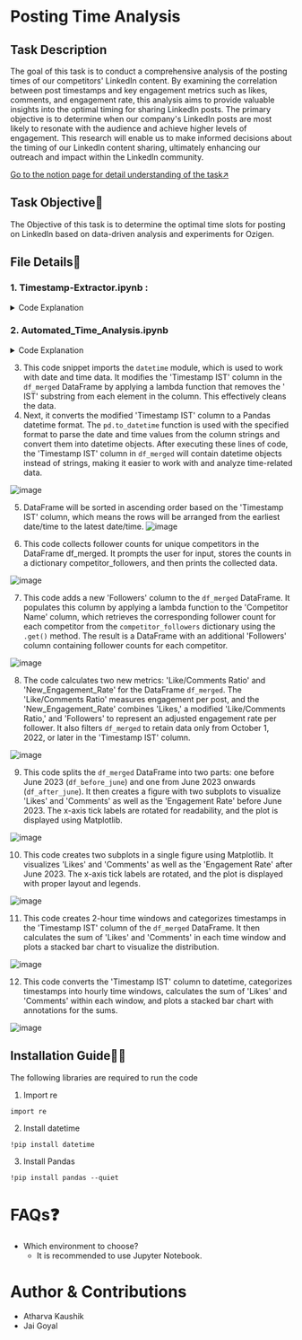 # Posting Time Analysis

## Task Description
The goal of this task is to conduct a comprehensive analysis of the posting times of our competitors' LinkedIn content. By examining the correlation between post timestamps and key engagement metrics such as likes, comments, and engagement rate, this analysis aims to provide valuable insights into the optimal timing for sharing LinkedIn posts. The primary objective is to determine when our company's LinkedIn posts are most likely to resonate with the audience and achieve higher levels of engagement. This research will enable us to make informed decisions about the timing of our LinkedIn content sharing, ultimately enhancing our outreach and impact within the LinkedIn community.

[Go to the notion page for detail understanding of the task↗️](https://docs.google.com/document/d/1lpqrSfYIm4M5RGakFS-gzObmP9jVybTxDKrgsuAAelc/edit#heading=h.7ivjt4pr8s80)

## Task Objective🎯
The Objective of this task is to determine the optimal time slots for posting on LinkedIn based on data-driven analysis and experiments for Ozigen.

## File Details📁
### 1. **Timestamp-Extractor.ipynb** :

 <details>
 <summary>
  Code Explanation
 </summary>
 

### 1. Excel File Format:
File Type: Ensure the file you want to process is in .xlsx format.

Columns:

URL: This column should contain URLs with embedded 19-digit post IDs. The code in this notebook will extract these post IDs to derive timestamps.

Sample Excel File Structure:

URL
[Go to File↗️](https://example.com/post/1234567890123456789)

### 2. Using the Code in This Notebook:
Navigate to the cell containing the line:

input_file = "trial.xlsx"

Modify this line to point to the path of your Excel file. For example:

input_file = "path_to_your_file.xlsx"
- [Go to File↗️](https://drive.google.com/file/u/0/d/1C8d5gYXj38MtC7MrWZBh_WZrp07EfvSZ/edit)
### 3. Running the Code:
Execute the cell containing the code by selecting it and pressing Shift + Enter.

### 4. Checking the Results:
After the cell execution completes, open the Excel file you provided.

You should now see the 'Timestamp UTC' and 'Timestamp IST' columns populated with the extracted timestamps in human-readable date formats for each URL in the 'URL' column.

### 5. Notes:
* The code assumes that the URLs in the 'URL' column contain a 19-digit post ID from which a Unix timestamp can be extracted.

* The extracted Unix timestamp is then converted to human-readable date formats in both UTC and IST.

* The updated data is saved back to the original Excel file.

### 6. Code:
Extracting Timestamps of Posts
![image](https://github.com/ozibook/Posting_Time_Analysis/assets/144370840/b4dd6bee-2614-4a84-b81c-6d617e43644d)
</details>

### 2. **Automated_Time_Analysis.ipynb**
 <details>
 <summary>
  Code Explanation
 </summary>

  ### 

1. This Python script imports necessary modules: `re` for regular expressions, `datetime` for working with dates and times, `pandas` as `pd` for data manipulation. It defines functions for extracting a post ID from a URL, converting      the ID to a Unix timestamp, and converting a Unix timestamp to a human-readable date in either UTC or IST timezones.
2. The `process_xlsx_file` function processes a given DataFrame, adding 'Timestamp UTC' and 'Timestamp IST' columns, and populates them by extracting post IDs from the 'URL' column. Finally, it applies the `process_xlsx_file` function    to a DataFrame named `df_merged`, producing a new DataFrame `result_df` with additional timestamp information in both UTC and IST, which can be used for further analysis or display.
 
  ![image](https://github.com/ozibook/Posting_Time_Analysis/assets/144370840/76280690-2515-4ee5-ad43-51b1fe21228f)
</details>

3. This code snippet imports the `datetime` module, which is used to work with date and time data. It modifies the 'Timestamp IST' column in the `df_merged` DataFrame by applying a lambda function that removes the ' IST' substring from each element in the column. This effectively cleans the data.
4. Next, it converts the modified 'Timestamp IST' column to a Pandas datetime format. The `pd.to_datetime` function is used with the specified format to parse the date and time values from the column strings and convert them into datetime objects. After executing these lines of code, the 'Timestamp IST' column in `df_merged` will contain datetime objects instead of strings, making it easier to work with and analyze time-related data.

![image](https://github.com/ozibook/Posting_Time_Analysis/assets/144370840/1dd54eac-67f6-46ca-b433-2f176b2f48ea)
</details>

5. DataFrame will be sorted in ascending order based on the 'Timestamp IST' column, which means the rows will be arranged from the earliest date/time to the latest date/time.
![image](https://github.com/ozibook/Posting_Time_Analysis/assets/144370840/87772cce-39dc-475d-a186-b028807f3f6a)
</details>

6. This code collects follower counts for unique competitors in the DataFrame df_merged. It prompts the user for input, stores the counts in a dictionary competitor_followers, and then prints the collected data.

![image](https://github.com/ozibook/Posting_Time_Analysis/assets/144370840/8c8a8306-2012-4cd4-867f-06d87bea8dfc)
</details>

7. This code adds a new 'Followers' column to the `df_merged` DataFrame. It populates this column by applying a lambda function to the 'Competitor Name' column, which retrieves the corresponding follower count for each competitor from the `competitor_followers` dictionary using the `.get()` method. The result is a DataFrame with an additional 'Followers' column containing follower counts for each competitor.

![image](https://github.com/ozibook/Posting_Time_Analysis/assets/144370840/29d10d0f-bee1-47d7-9387-35f85fd877ba)
</details>

8. The code calculates two new metrics: 'Like/Comments Ratio' and 'New_Engagement_Rate' for the DataFrame `df_merged`. The 'Like/Comments Ratio' measures engagement per post, and the 'New_Engagement_Rate' combines 'Likes,' a modified 'Like/Comments Ratio,' and 'Followers' to represent an adjusted engagement rate per follower. It also filters `df_merged` to retain data only from October 1, 2022, or later in the 'Timestamp IST' column.

![image](https://github.com/ozibook/Posting_Time_Analysis/assets/144370840/b87a09ac-7f32-40e7-a948-0e82dff3534e)
</details>

9. This code splits the `df_merged` DataFrame into two parts: one before June 2023 (`df_before_june`) and one from June 2023 onwards (`df_after_june`). It then creates a figure with two subplots to visualize 'Likes' and 'Comments' as     well as the 'Engagement Rate' before June 2023. The x-axis tick labels are rotated for readability, and the plot is displayed using Matplotlib.

![image](https://github.com/ozibook/Posting_Time_Analysis/assets/144370840/b2d3ff65-cd42-4ebd-8014-80af439d4dc2)
</details>

10. This code creates two subplots in a single figure using Matplotlib. It visualizes 'Likes' and 'Comments' as well as the 'Engagement Rate' after June 2023. The x-axis tick labels are rotated, and the plot is displayed with proper layout and legends.

![image](https://github.com/ozibook/Posting_Time_Analysis/assets/144370840/f0db81cf-f009-4dad-b1f7-a113d22498e6)
</details>

11. This code creates 2-hour time windows and categorizes timestamps in the 'Timestamp IST' column of the `df_merged` DataFrame. It then calculates the sum of 'Likes' and 'Comments' in each time window and plots a stacked bar chart to visualize the distribution.
    
![image](https://github.com/ozibook/Posting_Time_Analysis/assets/144370840/d1f15ed4-5664-412b-931f-e45d30a915f3)
</details>

12. This code converts the 'Timestamp IST' column to datetime, categorizes timestamps into hourly time windows, calculates the sum of 'Likes' and 'Comments' within each window, and plots a stacked bar chart with annotations for the sums.
    
![image](https://github.com/ozibook/Posting_Time_Analysis/assets/144370840/03115836-9865-4029-9cc4-f63507b36a2a)
</details>

## Installation Guide👨‍💻
The following libraries are required to run the code<br>
1. Import re <br>
```
import re
```
2. Install datetime <br>
```
!pip install datetime
```
3. Install Pandas <br>
```
!pip install pandas --quiet
```

# FAQs❓
 * Which environment to choose?
   - It is recommended to use Jupyter Notebook.

# Author & Contributions
* Atharva Kaushik
* Jai Goyal
